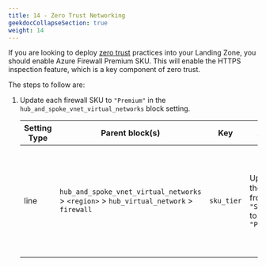 ```yaml
---
title: 14 - Zero Trust Networking
geekdocCollapseSection: true
weight: 14
---
```


If you are looking to deploy [zero trust](https://learn.microsoft.com/azure/cloud-adoption-framework/ready/landing-zone/design-area/security-zero-trust) practices into your Landing Zone, you should enable Azure Firewall Premium SKU.
This will enable the HTTPS inspection feature, which is a key component of zero trust.

The steps to follow are:

1. Update each firewall SKU to `"Premium"` in the `hub_and_spoke_vnet_virtual_networks` block setting.

    | Setting Type | Parent block(s) | Key | Action | Count | Notes |
    | - | - | - | - | - | - |
    | line | `hub_and_spoke_vnet_virtual_networks` > `<region>` >  `hub_virtual_network` > `firewall` | `sku_tier` | Update the value from `"Standard"` to `"Premium"` | 1+ | <region> is the relevant region (e.g. primary or secondary). There will be two instances for a multi-region deployment |
